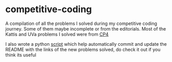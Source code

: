 # competitive-coding
A compilation of all the problems I solved during my competitive coding journey. Some of them maybe incomplete or from the editorials. Most of the Kattis and UVa problems I solved were from [CP4](https://cpbook.net/)

I also wrote a python [script]() which help automatically commit and update the README with the links of the new problems solved, do check it out if you think its useful
